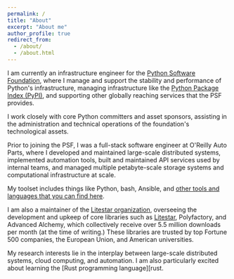 ```yaml
---
permalink: /
title: "About"
excerpt: "About me"
author_profile: true
redirect_from: 
  - /about/
  - /about.html
---
```


I am currently an infrastructure engineer for the [Python Software Foundation][psf], where 
I manage and support the stability and performance of Python's infrastructure, managing infrastructure like the 
[Python Package Index (PyPI)][pypi], and supporting other globally reaching services that the PSF provides. 

I work closely with core Python committers and asset sponsors, assisting in the administration and technical operations 
of the foundation's technological assets.

Prior to joining the PSF, I was a full-stack software engineer at O'Reilly Auto Parts, where I developed and maintained 
large-scale distributed systems, implemented automation tools, built and maintained API services used by internal teams, 
and managed multiple petabyte-scale storage systems and computational infrastructure at scale.

My toolset includes things like Python, bash, Ansible, and 
[other tools and languages that you can find here][linkedin].

I am also a maintainer of the [Litestar organization][litestar-org], overseeing the development and upkeep of core 
libraries such as [Litestar][litestar], Polyfactory, and Advanced Alchemy, which collectively receive over 5.5 million 
downloads per month (at the time of writing.) These libraries are trusted by top Fortune 500 companies, 
the European Union, and American universities.

My research interests lie in the interplay between large-scale distributed systems, cloud computing, and automation. 
I am also particularly excited about learning the [Rust programming language][rust.

[litestar]: https://litestar.dev
[litestar-org]: https://github/com/litestar-org
[linkedin]: https://www.linkedin.com/in/jacobcoffee
[psf]: https://www.python.org/psf
[pypi]: https://pypi.org
[rust]: https://www.rust-lang.org/
